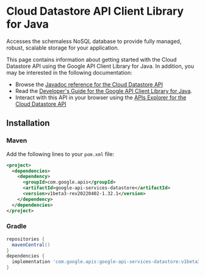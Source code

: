 # Cloud Datastore API Client Library for Java

Accesses the schemaless NoSQL database to provide fully managed, robust, scalable storage for your application. 

This page contains information about getting started with the Cloud Datastore API
using the Google API Client Library for Java. In addition, you may be interested
in the following documentation:

* Browse the [Javadoc reference for the Cloud Datastore API][javadoc]
* Read the [Developer's Guide for the Google API Client Library for Java][google-api-client].
* Interact with this API in your browser using the [APIs Explorer for the Cloud Datastore API][api-explorer]

## Installation

### Maven

Add the following lines to your `pom.xml` file:

```xml
<project>
  <dependencies>
    <dependency>
      <groupId>com.google.apis</groupId>
      <artifactId>google-api-services-datastore</artifactId>
      <version>v1beta3-rev20220402-1.32.1</version>
    </dependency>
  </dependencies>
</project>
```

### Gradle

```gradle
repositories {
  mavenCentral()
}
dependencies {
  implementation 'com.google.apis:google-api-services-datastore:v1beta3-rev20220402-1.32.1'
}
```

[javadoc]: https://googleapis.dev/java/google-api-services-datastore/latest/index.html
[google-api-client]: https://github.com/googleapis/google-api-java-client/
[api-explorer]: https://developers.google.com/apis-explorer/#p/datastore/v1/
